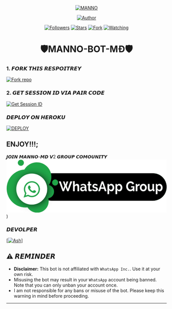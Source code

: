 <p align="center">  
  <a href="">
    <img alt="MANNO" width="600" height="350" src="https://i.imgur.com/ppd1XA0.jpg">
  </a>
</p>



<p align="center">
<a href="https://github.com/MANNO-GDS/MANNO-MD-V2"><img title="Author" src="https://img.shields.io/badge/THE MANNO BOT-black?style=for-the-badge&logo=github"></a>
<p/>

<p align="center">
<a href="https://github.com/MANNO-GDS?tab=followers"><img title="Followers" src="https://img.shields.io/github/followers/MANNO-GDS?label=Followers&style=social"></a>
<a href="https://github.com/MANNO-GDS/MANNO-MD-V2/stargazers/"><img title="Stars" src="https://img.shields.io/github/stars/MANNO-GDS/MANNO-MD-V2?&style=social"></a>
<a href="https://github.com/MANNO-GDS/MANNO-MD-V2/network/members"><img title="Fork" src="https://img.shields.io/github/forks/Itxmanno05/THE-MANNO-BOT?style=social"></a>
<a href="https://github.com/MANNO-GDS/MANNO-MD-V2/watchers"><img title="Watching" src="https://img.shields.io/github/watchers/MANNO-GDS/MANNO-MD-V2?label=Watching&style=social"></a>
</p>
 
<h1 align="center">🛡️MANNO-BOT-MÐ🛡️</h1>



### 1. 𝙁𝙊𝙍𝙆 𝙏𝙃𝙄𝙎 𝙍𝙀𝙎𝙋𝙊𝙄𝙏𝙍𝙀𝙔 

<a href='https://github.com/Ethix-Xsid/Ethix-MD-V2/fork' target="_blank"><img alt='Fork repo' src='https://img.shields.io/badge/Fork This Repo-black?style=for-the-badge&logo=git&logoColor=white'/></a>

### 2. 𝙂𝙀𝙏 𝙎𝙀𝙎𝙎𝙄𝙊𝙉 𝙄𝘿 𝙑𝙄𝘼 𝙋𝘼𝙄𝙍 𝘾𝙊𝘿𝙀


<a href='https://professional-kitty-goutammallick516-86803e18.koyeb.app' target="_blank"><img alt='Get Session ID' src='https://img.shields.io/badge/Click here to get your session id-green?style=for-the-badge&logo=opencv&logoColor=red'/></a>


### 𝘿𝙀𝙋𝙇𝙊𝙔 𝙊𝙉 𝙃𝙀𝙍𝙊𝙆𝙐

<a href='https://heroku.com/deploy' target="_blank"><img alt='DEPLOY' src='https://img.shields.io/badge/-DEPLOY-black?style=for-the-badge&logo=heroku&logoColor=red'/></a>

  ## ENJOY!!!;


𝙅𝙊𝙄𝙉 𝙈𝘼𝙉𝙉𝙊-𝙈𝘿 𝙑2 𝙂𝙍𝙊𝙐𝙋 𝘾𝙊𝙈𝙊𝙐𝙉𝙄𝙏𝙔 
[![JOIN WHATSAPP GROUP](https://raw.githubusercontent.com/Neeraj-x0/Neeraj-x0/main/photos/suddidina-join-whatsapp.png)](https://chat.whatsapp.com/BNE0V8XpEZK0q4IgJ9jklM))


### 𝘿𝙀𝙑𝙊𝙇𝙋𝙀𝙍
[<a href="https://github.com/MANNO-GDS/Queen_Nikka"><img src="https://i.imgur.com/pcv6wTh.jpeg" width="200" height="200" alt="Ash"/></a>] 


## ⚠️ 𝙍𝙀𝙈𝙄𝙉𝘿𝙀𝙍

- **Disclaimer:** This bot is not affiliated with `WhatsApp Inc.`. Use it at your own risk.
- Misusing the bot may result in your `WhatsApp` account being banned. Note that you can only unban your account once.
- I am not responsible for any bans or misuse of the bot. Please keep this warning in mind before proceeding.

---
